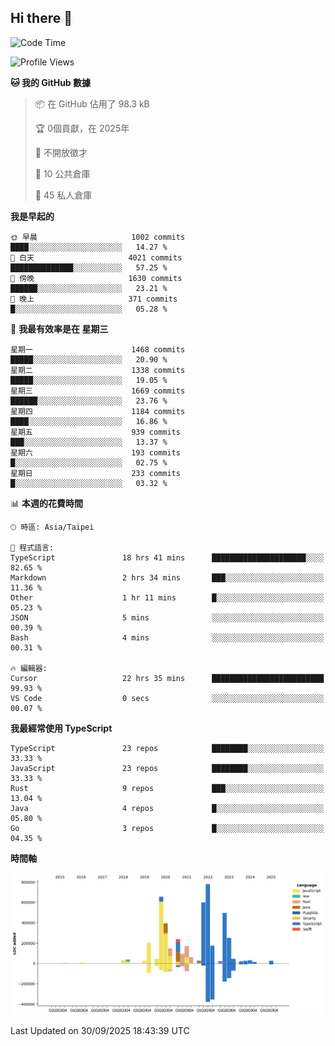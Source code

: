 ## Hi there 👋

<!--START_SECTION:waka-->
![Code Time](http://img.shields.io/badge/Code%20Time-537%20hrs%2020%20mins-blue)

![Profile Views](http://img.shields.io/badge/%E5%80%8B%E4%BA%BA%E9%A0%81%E9%9D%A2%E7%80%8F%E8%A6%BD%E6%AC%A1%E6%95%B8-0-blue)

**🐱 我的 GitHub 數據** 

> 📦 在 GitHub 佔用了 98.3 kB 
 > 
> 🏆  0個貢獻，在 2025年
 > 
> 🚫 不開放徵才
 > 
> 📜 10 公共倉庫 
 > 
> 🔑 45 私人倉庫 
 > 
**我是早起的** 

```text
🌞 早晨                     1002 commits        ████░░░░░░░░░░░░░░░░░░░░░   14.27 % 
🌆 白天                     4021 commits        ██████████████░░░░░░░░░░░   57.25 % 
🌃 傍晚                     1630 commits        ██████░░░░░░░░░░░░░░░░░░░   23.21 % 
🌙 晚上                     371 commits         █░░░░░░░░░░░░░░░░░░░░░░░░   05.28 % 
```
📅 **我最有效率是在 星期三** 

```text
星期一                      1468 commits        █████░░░░░░░░░░░░░░░░░░░░   20.90 % 
星期二                      1338 commits        █████░░░░░░░░░░░░░░░░░░░░   19.05 % 
星期三                      1669 commits        ██████░░░░░░░░░░░░░░░░░░░   23.76 % 
星期四                      1184 commits        ████░░░░░░░░░░░░░░░░░░░░░   16.86 % 
星期五                      939 commits         ███░░░░░░░░░░░░░░░░░░░░░░   13.37 % 
星期六                      193 commits         █░░░░░░░░░░░░░░░░░░░░░░░░   02.75 % 
星期日                      233 commits         █░░░░░░░░░░░░░░░░░░░░░░░░   03.32 % 
```


📊 **本週的花費時間** 

```text
🕑︎ 時區: Asia/Taipei

💬 程式語言: 
TypeScript               18 hrs 41 mins      █████████████████████░░░░   82.65 % 
Markdown                 2 hrs 34 mins       ███░░░░░░░░░░░░░░░░░░░░░░   11.36 % 
Other                    1 hr 11 mins        █░░░░░░░░░░░░░░░░░░░░░░░░   05.23 % 
JSON                     5 mins              ░░░░░░░░░░░░░░░░░░░░░░░░░   00.39 % 
Bash                     4 mins              ░░░░░░░░░░░░░░░░░░░░░░░░░   00.31 % 

🔥 編輯器: 
Cursor                   22 hrs 35 mins      █████████████████████████   99.93 % 
VS Code                  0 secs              ░░░░░░░░░░░░░░░░░░░░░░░░░   00.07 % 
```

**我最經常使用 TypeScript** 

```text
TypeScript               23 repos            ████████░░░░░░░░░░░░░░░░░   33.33 % 
JavaScript               23 repos            ████████░░░░░░░░░░░░░░░░░   33.33 % 
Rust                     9 repos             ███░░░░░░░░░░░░░░░░░░░░░░   13.04 % 
Java                     4 repos             █░░░░░░░░░░░░░░░░░░░░░░░░   05.80 % 
Go                       3 repos             █░░░░░░░░░░░░░░░░░░░░░░░░   04.35 % 
```



**時間軸**

![Lines of Code chart](https://raw.githubusercontent.com/jos61404/jos61404/main/assets/bar_graph.png)


 Last Updated on 30/09/2025 18:43:39 UTC
<!--END_SECTION:waka-->



<!--
**jos61404/jos61404** is a ✨ _special_ ✨ repository because its `README.md` (this file) appears on your GitHub profile.

Here are some ideas to get you started:

- 🔭 I’m currently working on ...
- 🌱 I’m currently learning ...
- 👯 I’m looking to collaborate on ...
- 🤔 I’m looking for help with ...
- 💬 Ask me about ...
- 📫 How to reach me: ...
- 😄 Pronouns: ...
- ⚡ Fun fact: ...
-->
